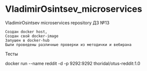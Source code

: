 # VladimirOsintsev_microservices
VladimirOsintsev microservices repository
ДЗ №13

    Создан docker host,
    Создан свой docker-image
    Запушен в docker-hub
    Были проведены различные проверки из методички и вебирана

Тесты

docker run --name reddit -d -p 9292:9292 thoridal/otus-reddit:1.0

